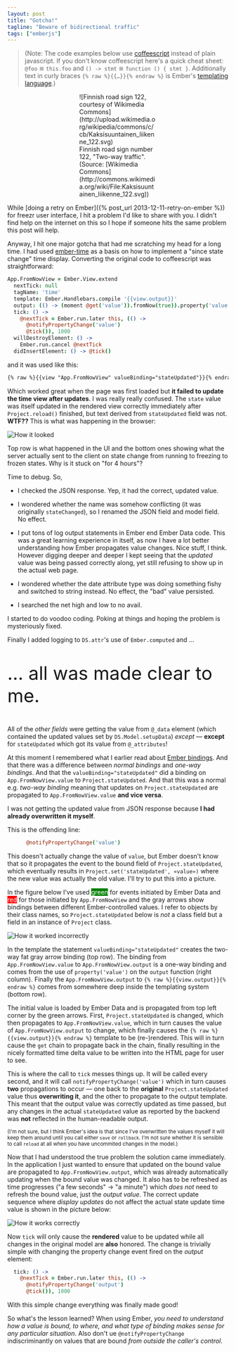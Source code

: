```yaml
---
layout: post
title: "Gotcha!"
tagline: "Beware of bidirectional traffic"
tags: ["emberjs"]
---
```


> (Note: The code examples below use
  [coffeescript](http://coffeescript.org/) instead of plain
  javascript. If you don't know coffeescript here's a quick cheat
  sheet: `@foo` ≅ `this.foo` and `() -> stmt` ≅ `function () { stmt
  }`. Additionally text in curly braces `{% raw %}{{…}}{% endraw %}` is Ember's
  [templating
  language](http://emberjs.com/guides/templates/handlebars-basics/).)

<figure style="margin: 0 auto; width: 35%">
![Finnish road sign 122, courtesy of Wikimedia Commons](http://upload.wikimedia.org/wikipedia/commons/c/cb/Kaksisuuntainen_liikenne_122.svg)
<figcaption>Finnish road sign number 122, "Two-way traffic". (Source: [Wikimedia Commons](http://commons.wikimedia.org/wiki/File:Kaksisuuntainen_liikenne_122.svg))</figcaption>
</figure>

While [doing a retry on Ember]({% post_url 2013-12-11-retry-on-ember %}) for freezr user interface, I hit a
problem I'd like to share with you. I didn't find help on the internet
on this so I hope if someone hits the same problem this post will
help.

Anyway, I hit one major gotcha that had me scratching my head for a
long time. I had used
[ember-time](https://github.com/jgwhite/ember-time) as a basis on how
to implement a "since state change" time display. Converting the
original code to coffeescript was straightforward:

```coffeescript
App.FromNowView = Ember.View.extend
  nextTick: null
  tagName: 'time'
  template: Ember.Handlebars.compile '{{view.output}}'
  output: (() -> (moment @get('value')).fromNow(true)).property('value')
  tick: () ->
    @nextTick = Ember.run.later this, (() ->
      @notifyPropertyChange('value')
      @tick()), 1000
  willDestroyElement: () ->
    Ember.run.cancel @nextTick
  didInsertElement: () -> @tick()
```

and it was used like this:

```html
{% raw %}{{view "App.FromNowView" valueBinding="stateUpdated"}}{% endraw %}
```

Which worked great when the page was first loaded but **it failed to
update the time view after updates**. I was really really
confused. The `state` value was itself updated in the rendered view
correctly immediately after `Project.reload()` finished, but text
derived from `stateUpdated` field was not. **WTF??** This is what was
happening in the browser:

![How it looked]({{site.url}}/assets/posts/ember-binding-problem-problem-visual.png)

Top row is what happened in the UI and the bottom ones showing what
the server actually sent to the client on state change from running to
freezing to frozen states. Why is it stuck on "for 4 hours"?

Time to debug. So,

* I checked the JSON response. Yep, it had the correct, updated value.

* I wondered whether the name was somehow conflicting (it was
  originally `stateChanged`), so I renamed the JSON field and model
  field. No effect.

* I put tons of log output statements in Ember end Ember Data
  code. This was a great learning experience in itself, as now I have
  a lot better understanding how Ember propagates value changes. Nice
  stuff, I think. However digging deeper and deeper I kept seeing that
  the *updated* value was being passed correctly along, yet still
  refusing to show up in the actual web page.

* I wondered whether the date attribute type was doing something fishy
  and switched to string instead. No effect, the "bad" value
  persisted.

* I searched the net high and low to no avail.

I started to do voodoo coding. Poking at things and hoping the problem
is mysteriously fixed.

Finally I added logging to `DS.attr`'s use of `Ember.computed` and …

<div style="font-size: 300%; margin: 1em 0;">… all was made clear to me.</div>

 All of the *other fields* were getting the value
from `@_data` element (which contained the updated values set by
`DS.Model.setupData`) *except* — **except** for `stateUpdated` which
got its value from `@_attributes`!

At this moment I remembered what I earlier read about [Ember
bindings](http://emberjs.com/api/classes/Ember.Binding.html). And that
there was a difference between *normal bindings* and *one-way
bindings*. And that the `valueBinding="stateUpdated"` did a binding on
`App.FromNowView.value` to `Project.stateUpdated`. And that this was a
normal e.g. *two-way binding* meaning that updates on
`Project.stateUpdated` are propagated to `App.FromNowView.value` **and
vice versa**.

I was not getting the updated value from JSON response because **I had
already overwritten it myself**.

This is the offending line:

```coffeescript
      @notifyPropertyChange('value')
```

This doesn't actually change the value of `value`, but Ember doesn't
know that so it propagates the event to the bound field of
`Project.stateUpdated`, which eventually results in
`Project.set('stateUpdated', «value»)` where the new value was
actually the old value. I'll try to put this into a picture.

In the figure below I've used <span style="color: white; background:
green;">green</span> for events initiated by Ember Data and <span
style="color: white; background: red;">red</span> for those initiated
by `App.FromNowView` and the gray arrows show bindings between
different Ember-controlled values. I refer to objects by their class
names, so `Project.stateUpdated` below is *not* a class field but a
field in an instance of `Project` class.

![How it worked incorrectly]({{site.url}}/assets/posts/ember-binding-problem-explanation-1.svg)

In the template the statement `valueBinding="stateUpdated"` creates
the two-way fat gray arrow binding (top row). The binding from
`App.FromNowView.value` to `App.FromNowView.output` is a one-way
binding and comes from the use of `property('value')` on the `output`
function (right column). Finally the `App.FromNowView.output` to `{%
raw %}{{view.output}}{% endraw %}` comes from somewhere deep inside
the templating system (bottom row).

The initial value is loaded by Ember Data and is propagated from top
left corner by the green arrows. First, `Project.stateUpdated` is
changed, which then propagates to `App.FromNowView.value`, which in
turn causes the value of `App.FromNowView.output` to change, which
finally causes the `{% raw %}{{view.output}}{% endraw %}` template to
be (re-)rendered. This will in turn cause the `get` chain to propagate
back in the chain, finally resulting in the nicely formatted time
delta value to be written into the HTML page for user to see.

This is where the call to `tick` messes things up. It will be called
every second, and it will call `notifyPropertyChange('value')` which
in turn causes **two** propagations to occur — one back to the
**original** `Project.stateUpdated` value thus **overwriting it**, and
the other to propagate to the output template. This meant that the
output value was correctly updated as time passed, but any changes in
the actual `stateUpdated` value as reported by the backend was **not**
reflected in the human-readable output.

<small>(I'm not sure, but I think Ember's idea is that since I've
overwritten the values myself it will keep them around until you call
either `save` or `rollback`. I'm not sure whether it is sensible to
call `reload` at all when you have uncommited changes in the
model.)</small>

Now that I had understood the true problem the solution came
immediately. In the application I just wanted to ensure that updated
on the bound value are propagated to `App.FromNowView.output`, which
was already automatically updating when the bound value was
changed. It also has to be refreshed as time progresses ("a few
seconds" → "a minute") which *does not* need to refresh the bound
value, just the *output value*. The correct update sequence where
*display updates* do not affect the actual state update time value is
shown in the picture below:

![How it works correctly]({{site.url}}/assets/posts/ember-binding-problem-explanation-2.svg)

Now `tick` will only cause the **rendered** value to be updated while
all changes in the original model are **also** honored. The change is
trivially simple with changing the property change event fired on the
*output* element:

```coffeescript
  tick: () ->
    @nextTick = Ember.run.later this, (() ->
      @notifyPropertyChange('output')
      @tick()), 1000
```

With this simple change everything was finally made good!

So what's the lesson learned? When using Ember, *you need to
understand how a value is bound, to where, and what type of binding
makes sense for any particular situation*. Also don't ue
`@notifyPropertyChange` indiscriminantly on values that are bound
*from outside the caller's control*.
